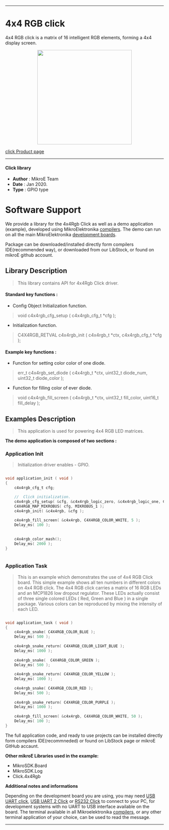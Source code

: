 
---
# 4x4 RGB click

4x4 RGB click is a matrix of 16 intelligent RGB elements, forming a 4x4 display screen. 

<p align="center">
  <img src="http://download.mikroe.com/images/click_for_ide/4x4rgb_click.png" height=300px>
</p>

[click Product page](<https://www.mikroe.com/4x4-rgb-click>)

---


#### Click library 

- **Author**        : MikroE Team
- **Date**          : Jan 2020.
- **Type**          : GPIO type


# Software Support

We provide a library for the 4x4Rgb Click 
as well as a demo application (example), developed using MikroElektronika 
[compilers](http://shop.mikroe.com/compilers). 
The demo can run on all the main MikroElektronika [development boards](http://shop.mikroe.com/development-boards).

Package can be downloaded/installed directly form compilers IDE(recommended way), or downloaded from our LibStock, or found on mikroE github account. 

## Library Description

> This library contains API for 4x4Rgb Click driver.

#### Standard key functions :

- Config Object Initialization function.
> void c4x4rgb_cfg_setup ( c4x4rgb_cfg_t *cfg ); 
 
- Initialization function.
> C4X4RGB_RETVAL c4x4rgb_init ( c4x4rgb_t *ctx, c4x4rgb_cfg_t *cfg );

#### Example key functions :

- Function for setting color color of one diode.
> err_t c4x4rgb_set_diode ( c4x4rgb_t *ctx, uint32_t diode_num, uint32_t diode_color );
 
- Function for filling color of ever diode.
> void c4x4rgb_fill_screen ( c4x4rgb_t *ctx, uint32_t fill_color, uint16_t fill_delay ); 

## Examples Description

> This application is used for powering 4x4 RGB LED matrices.

**The demo application is composed of two sections :**

### Application Init 

> Initialization driver enables - GPIO. 

```c

void application_init ( void )
{
    c4x4rgb_cfg_t cfg;

    //  Click initialization.
    c4x4rgb_cfg_setup( &cfg, &c4x4rgb_logic_zero, &c4x4rgb_logic_one, C4X4RGB_CTRL_PIN_IN1 );
    C4X4RGB_MAP_MIKROBUS( cfg, MIKROBUS_1 );
    c4x4rgb_init( &c4x4rgb, &cfg );
    
    c4x4rgb_fill_screen( &c4x4rgb, C4X4RGB_COLOR_WHITE, 5 );
    Delay_ms( 100 ); 
    
    
    c4x4rgb_color_mash();
    Delay_ms( 2000 );
}
  
```

### Application Task

> This is an example which demonstrates the use of 4x4 RGB Click board.
> This simple example shows all ten numbers in different colors on 4x4 RGB click.
> The 4x4 RGB click carries a matrix of 16 RGB LEDs and an MCP1826 low dropout regulator.
> These LEDs actually consist of three single colored LEDs ( Red, Green and Blue ) in a single package.
> Various colors can be reproduced by mixing the intensity of each LED.

```c

void application_task ( void )
{
    c4x4rgb_snake( C4X4RGB_COLOR_BLUE );
    Delay_ms( 500 ); 
    
    c4x4rgb_snake_return( C4X4RGB_COLOR_LIGHT_BLUE );
    Delay_ms( 1000 ); 
    
    c4x4rgb_snake(  C4X4RGB_COLOR_GREEN );
    Delay_ms( 500 ); 
    
    c4x4rgb_snake_return( C4X4RGB_COLOR_YELLOW );
    Delay_ms( 1000 ); 
    
    c4x4rgb_snake( C4X4RGB_COLOR_RED );
    Delay_ms( 500 ); 
    
    c4x4rgb_snake_return( C4X4RGB_COLOR_PURPLE );
    Delay_ms( 1000 ); 
    
    c4x4rgb_fill_screen( &c4x4rgb, C4X4RGB_COLOR_WHITE, 50 );
    Delay_ms( 100 ); 
}

```

The full application code, and ready to use projects can be  installed directly form compilers IDE(recommneded) or found on LibStock page or mikroE GitHub accaunt.

**Other mikroE Libraries used in the example:** 

- MikroSDK.Board
- MikroSDK.Log
- Click.4x4Rgb

**Additional notes and informations**

Depending on the development board you are using, you may need 
[USB UART click](http://shop.mikroe.com/usb-uart-click), 
[USB UART 2 Click](http://shop.mikroe.com/usb-uart-2-click) or 
[RS232 Click](http://shop.mikroe.com/rs232-click) to connect to your PC, for 
development systems with no UART to USB interface available on the board. The 
terminal available in all Mikroelektronika 
[compilers](http://shop.mikroe.com/compilers), or any other terminal application 
of your choice, can be used to read the message.



---
